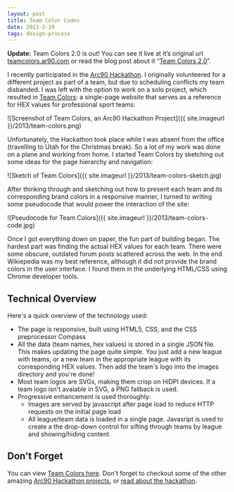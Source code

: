 ```yaml
---
layout: post
title: Team Color Codes
date: 2013-2-19
tags: design-process
---
```


**Update:** Team Colors 2.0 is out! You can see it live at it’s original url [teamcolors.ar90.com](team-colors) or read the blog post about it “[Team Colors 2.0](http://jim-nielsen.com/blog/posts/teamcolors-2-0)”.

I recently participated in the [Arc90 Hackathon][hackathon]. I originally volunteered for a different project as part of a team, but due to scheduling conflicts my team disbanded. I was left with the option to work on a solo project, which resulted in [Team Colors][team-colors]: a single-page website that serves as a reference for HEX values for professional sport teams:

![Screenshot of Team Colors, an Arc90 Hackathon Project]({{ site.imageurl }}/2013/team-colors.png)

Unfortunately, the Hackathon took place while I was absent from the office (travelling to Utah for the Christmas break). So a lot of my work was done on a plane and working from home. I started Team Colors by sketching out some ideas for the page hierarchy and navigation:

![Sketch of Team Colors]({{ site.imageurl }}/2013/team-colors-sketch.jpg)

After thinking through and sketching out how to present each team and its corresponding brand colors in a responsive manner, I turned to writing some pseudocode that would power the interaction of the site:

![Pseudocode for Team Colors]({{ site.imageurl }}/2013/team-colors-code.jpg)

Once I got everything down on paper, the fun part of building began. The hardest part was  finding the actual HEX values for each team. There were some obscure, outdated forum posts scattered across the web. In the end Wikiepedia was my best reference, although it did not provide the brand colors in the user interface. I found them in the underlying HTML/CSS using Chrome developer tools.

## Technical Overview
Here's a quick overview of the technology used:

- The page is responsive, built using HTML5, CSS, and the CSS preprocessor Compass
- All the data (team names, hex values) is stored in a single JSON file. This makes updating the page quite simple. You just add a new league with teams, or a new team in the appropriate league with its corresponding HEX values. Then add the team's logo into the images directory and you're done!
- Most team logos are SVGs, making them crisp on HiDPI devices. If a team logo isn't avaiable in SVG, a PNG fallback is used. 
- Progressive enhancement is used thoroughly:
	- Images are served by javascript after page load to reduce HTTP requests on the initial page load
	- All league/team data is loaded in a single page. Javasript is used to create a the drop-down control for sifting through teams by league and showing/hiding content.
	
## Don't Forget
You can view [Team Colors here][team-colors]. Don't forget to checkout some of the other amazing [Arc90 Hackathon projects][hackathon], or [read about the hackathon](hackathon-blog).

[hackathon]: http://lab.arc90.com/hackathon/2012/
[hackathon-blog]: http://blog.arc90.com/2013/01/24/the-first-arc90-hackathon/
[team-colors]: http://teamcolors.arc90.com/